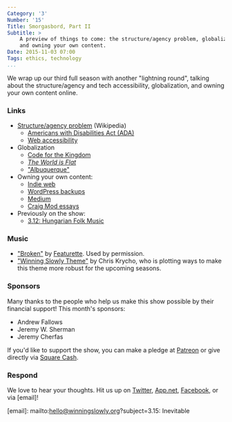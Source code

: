 ```yaml
---
Category: '3'
Number: '15'
Title: Smorgasbord, Part II
Subtitle: >
    A preview of things to come: the structure/agency problem, globalization,
    and owning your own content.
Date: 2015-11-03 07:00
Tags: ethics, technology
...
```


We wrap up our third full season with another "lightning round", talking about
the structure/agency and tech accessibility, globalization, and owning your own
content online.


### Links

  - [Structure/agency problem][wiki] (Wikipedia)
      + [Americans with Disabilities Act (ADA)][ADA]
      + [Web accessibility][accessibility]
  - Globalization
      + [Code for the Kingdom][cftk]
      + [_The World is Flat_][friedman]
      + ["Albuquerque"][weird al]
  - Owning your own content:
      + [Indie web][indie]
      + [WordPress backups][backups]
      + [Medium][medium]
      + [Craig Mod essays][mod]
  - Previously on the show:
      + [3.12: Hungarian Folk Music][3.12]

[wiki]: https://en.wikipedia.org/wiki/Structure_and_agency
[ADA]: http://www.dol.gov/dol/topic/disability/ada.htm
[accessibility]: http://www.w3.org/standards/webdesign/accessibility
[cftk]: http://www.codeforthekingdom.org/index.html
[friedman]: http://www.thomaslfriedman.com/bookshelf/the-world-is-flat
[weird al]: https://www.youtube.com/watch?v=1765UzjAQxI
[indie]: http://indiewebcamp.com
[backups]: https://codex.wordpress.org/WordPress_Backups
[medium]: https://medium.com/winning-slowly
[mod]: http://craigmod.com/sputnik/
[3.12]: http://www.winningslowly.org/3.12/


### Music

  - ["Broken"](https://soundcloud.com/featurettemusic/broken) by
    [Featurette](http://featurettemusic.com). Used by permission.
  - ["Winning Slowly Theme"](//soundcloud.com/chriskrycho/winning-slowly)
    by Chris Krycho, who is plotting ways to make this theme more robust for the
    upcoming seasons.


### Sponsors

Many thanks to the people who help us make this show possible by their financial
support! This month's sponsors:

  - Andrew Fallows
  - Jeremy W. Sherman
  - Jeremy Cherfas

If you'd like to support the show, you can make a pledge at [Patreon] or give
directly via [Square Cash].

[Patreon]: //www.patreon.com/winningslowly
[Square Cash]: //cash.me/$winningslowly


### Respond

We love to hear your thoughts. Hit us up on [Twitter], [App.net], [Facebook], or
via [email]!

[Twitter]: //www.twitter.com/winningslowly
[App.net]: //www.twitter.com/winningslowly
[Facebook]: //www.facebook.com/winningslowlypodcast
[email]: mailto:hello@winningslowly.org?subject=3.15: Inevitable

